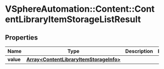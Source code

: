 # VSphereAutomation::Content::ContentLibraryItemStorageListResult

## Properties
Name | Type | Description | Notes
------------ | ------------- | ------------- | -------------
**value** | [**Array&lt;ContentLibraryItemStorageInfo&gt;**](ContentLibraryItemStorageInfo.md) |  | 


